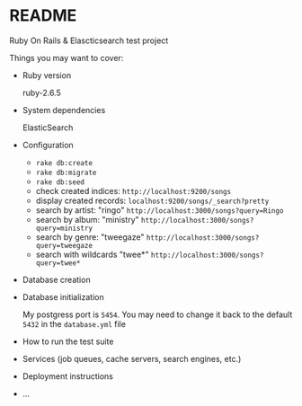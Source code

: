 # README

Ruby On Rails & Elascticsearch test project

Things you may want to cover:

* Ruby version

  ruby-2.6.5

* System dependencies

  ElasticSearch

* Configuration

  - `rake db:create`
  - `rake db:migrate`
  - `rake db:seed`
  - check created indices: `http://localhost:9200/songs`
  - display created records: `localhost:9200/songs/_search?pretty`
  - search by artist: "ringo" `http://localhost:3000/songs?query=Ringo`
  - search by album: "ministry" `http://localhost:3000/songs?query=ministry`
  - search by genre: "tweegaze" `http://localhost:3000/songs?query=tweegaze`
  - search with wildcards "twee*" `http://localhost:3000/songs?query=twee*`

* Database creation

* Database initialization

  My postgress port is `5454`. You may need to change it back to the default `5432` in the `database.yml` file

* How to run the test suite

* Services (job queues, cache servers, search engines, etc.)

* Deployment instructions

* ...
